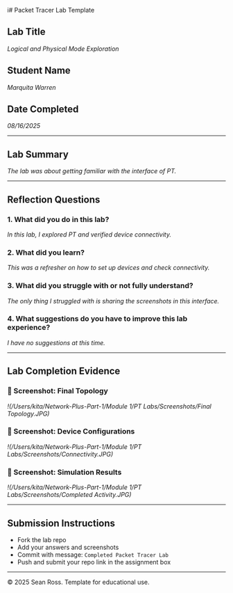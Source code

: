 i# Packet Tracer Lab Template
## Lab Title
_Logical and Physical Mode Exploration_

## Student Name
_Marquita Warren_

## Date Completed
_08/16/2025_

---

## Lab Summary

_The lab was about getting familiar with the interface of PT._

---

## Reflection Questions

### 1. What did you do in this lab?
_In this lab, I explored PT and verified device connectivity._

### 2. What did you learn?
_This was a refresher on how to set up devices and check connectivity._

### 3. What did you struggle with or not fully understand?
_The only thing I struggled with is sharing the screenshots in this interface._

### 4. What suggestions do you have to improve this lab experience?
_I have no suggestions at this time._

---

## Lab Completion Evidence

### 📸 Screenshot: Final Topology
_!(/Users/kita/Network-Plus-Part-1/Module 1/PT Labs/Screenshots/Final Topology.JPG)_

### 📸 Screenshot: Device Configurations
_!(/Users/kita/Network-Plus-Part-1/Module 1/PT Labs/Screenshots/Connectivity.JPG)_

### 📸 Screenshot: Simulation Results
_!(/Users/kita/Network-Plus-Part-1/Module 1/PT Labs/Screenshots/Completed Activity.JPG)_

---

## Submission Instructions

- Fork the lab repo
- Add your answers and screenshots
- Commit with message: `Completed Packet Tracer Lab`
- Push and submit your repo link in the assignment box

---

© 2025 Sean Ross. Template for educational use.
 
